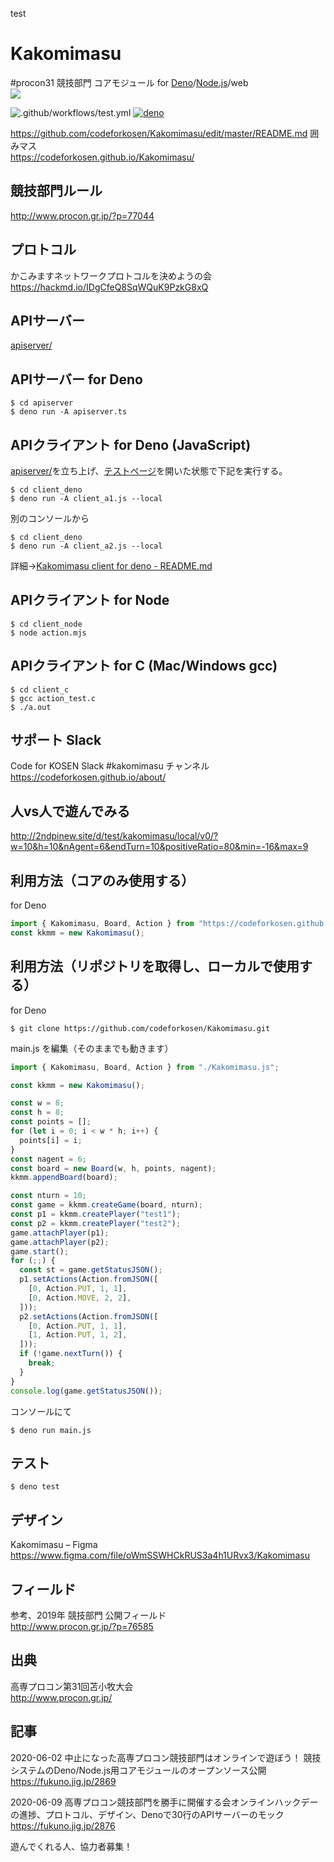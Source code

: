 test
# Kakomimasu
 #procon31 競技部門 コアモジュール for [Deno](https://deno.land/)/[Node.js](https://nodejs.org/ja/)/web  
 <img src="https://codeforkosen.github.io/Kakomimasu/img/kakomimasu-img.png">  

![.github/workflows/test.yml](https://github.com/codeforkosen/Kakomimasu/workflows/.github/workflows/test.yml/badge.svg)
[![deno](https://taisukef.github.com/denolib/denobadge@1.3.3.svg)](https://deno.land/)  

<!--[![esmodules](https://taisukef.github.com/denolib/esmodulesbadge.svg)](https://developer.mozilla.org/ja/docs/Web/JavaScript/Guide/Modules)-->  
https://github.com/codeforkosen/Kakomimasu/edit/master/README.md
囲みマス  
https://codeforkosen.github.io/Kakomimasu/  

## 競技部門ルール  

http://www.procon.gr.jp/?p=77044  

## プロトコル
かこみますネットワークプロトコルを決めようの会  
https://hackmd.io/IDgCfeQ8SqWQuK9PzkG8xQ  

## APIサーバー

[apiserver/](apiserver)  

## APIサーバー for Deno

```
$ cd apiserver
$ deno run -A apiserver.ts
```

## APIクライアント for Deno (JavaScript)

[apiserver/](apiserver)を立ち上げ、[テストページ](http://localhost:8880/)を開いた状態で下記を実行する。

```
$ cd client_deno
$ deno run -A client_a1.js --local
```
別のコンソールから
```
$ cd client_deno
$ deno run -A client_a2.js --local
```
詳細→[Kakomimasu client for deno - README.md](https://github.com/codeforkosen/Kakomimasu/blob/master/client_deno/README.md)  

## APIクライアント for Node

```
$ cd client_node
$ node action.mjs
```

## APIクライアント for C (Mac/Windows gcc)

```
$ cd client_c
$ gcc action_test.c
$ ./a.out
```

## サポート Slack

Code for KOSEN Slack #kakomimasu チャンネル  
https://codeforkosen.github.io/about/  

## 人vs人で遊んでみる

http://2ndpinew.site/d/test/kakomimasu/local/v0/?w=10&h=10&nAgent=6&endTurn=10&positiveRatio=80&min=-16&max=9  

## 利用方法（コアのみ使用する）

for Deno
```typescript
import { Kakomimasu, Board, Action } from "https://codeforkosen.github.io/Kakomimasu/Kakomimasu.js";
const kkmm = new Kakomimasu();
```

## 利用方法（リポジトリを取得し、ローカルで使用する）

for Deno
```
$ git clone https://github.com/codeforkosen/Kakomimasu.git
```
main.js を編集（そのままでも動きます）
```javascript
import { Kakomimasu, Board, Action } from "./Kakomimasu.js";

const kkmm = new Kakomimasu();

const w = 8;
const h = 8;
const points = [];
for (let i = 0; i < w * h; i++) {
  points[i] = i;
}
const nagent = 6;
const board = new Board(w, h, points, nagent);
kkmm.appendBoard(board);

const nturn = 10;
const game = kkmm.createGame(board, nturn);
const p1 = kkmm.createPlayer("test1");
const p2 = kkmm.createPlayer("test2");
game.attachPlayer(p1);
game.attachPlayer(p2);
game.start();
for (;;) {
  const st = game.getStatusJSON();
  p1.setActions(Action.fromJSON([
    [0, Action.PUT, 1, 1],
    [0, Action.MOVE, 2, 2],
  ]));
  p2.setActions(Action.fromJSON([
    [0, Action.PUT, 1, 1],
    [1, Action.PUT, 1, 2],
  ]));
  if (!game.nextTurn()) {
    break;
  }
}
console.log(game.getStatusJSON());

```
コンソールにて
```
$ deno run main.js
```

## テスト

```
$ deno test
```

## デザイン
Kakomimasu – Figma  
https://www.figma.com/file/oWmSSWHCkRUS3a4h1URvx3/Kakomimasu  

## フィールド

参考、2019年 競技部門 公開フィールド  
http://www.procon.gr.jp/?p=76585  

## 出典

高専プロコン第31回苫小牧大会  
http://www.procon.gr.jp/  

## 記事

2020-06-02 中止になった高専プロコン競技部門はオンラインで遊ぼう！ 競技システムのDeno/Node.js用コアモジュールのオープンソース公開  
https://fukuno.jig.jp/2869  

2020-06-09 高専プロコン競技部門を勝手に開催する会オンラインハックデーの進捗、プロトコル、デザイン、Denoで30行のAPIサーバーのモック  
https://fukuno.jig.jp/2876  

遊んでくれる人、協力者募集！ 
